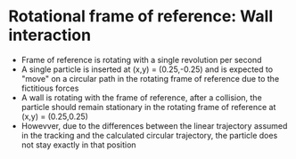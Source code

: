 # Rotational frame of reference: Wall interaction
* Frame of reference is rotating with a single revolution per second
* A single particle is inserted at (x,y) = (0.25,-0.25) and is expected to "move" on a circular path in the rotating frame of reference due to the fictitious forces
* A wall is rotating with the frame of reference, after a collision, the particle should remain stationary in the rotating frame of reference at (x,y) = (0.25,0.25)
* Howevver, due to the differences between the linear trajectory assumed in the tracking and the calculated circular trajectory, the particle does not stay exactly in that position

